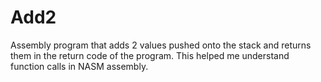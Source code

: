 # Add2
Assembly program that adds 2 values pushed onto the stack and returns them in the return code of the program. This helped me understand function calls in NASM assembly.
